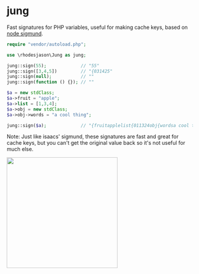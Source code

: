 jung
====

Fast signatures for PHP variables, useful for making cache keys, based on [node sigmund](https://github.com/isaacs/sigmund).

```php
require "vendor/autoload.php";

use \rhodesjason\Jung as jung;

jung::sign(55);             // "55"
jung::sign([3,4,5])         // "{031425"
jung::sign(null);           // ""
jung::sign(function () {}); // ""

$a = new stdClass;
$a->fruit = "apple";
$a->list = [1,3,4];
$a->obj = new stdClass;
$a->obj->words = "a cool thing";

jung::sign($a);             // "{fruitapplelist{011324obj{wordsa cool thing"
```

Note: Just like isaacs' sigmund, these signatures are fast and great for cache keys, but you can't get the original value back so it's not useful for much else.

<img src="http://robohash.org/rhodesjason.png?size=600x600" width="300" height="300" />
